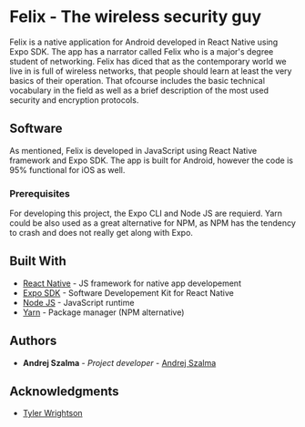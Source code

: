 # Felix - The wireless security guy

Felix is a native application for Android developed in React Native using Expo SDK. The app has a narrator called Felix who is a major's degree student of networking. Felix has diced that as the contemporary world we live in is full of wireless networks, that people should learn at least the very basics of their operation. That ofcourse includes the basic technical vocabulary in the field as well as a brief description of the most used security and encryption protocols.

## Software

As mentioned, Felix is developed in JavaScript using React Native framework and Expo SDK. The app is built for Android, however the code is 95% functional for iOS as well. 

### Prerequisites

For developing this project, the Expo CLI and Node JS are requierd. Yarn could be also used as a great alternative for NPM, as NPM has the tendency to crash and does not really get along with Expo.

## Built With

* [React Native](https://facebook.github.io/react-native/) - JS framework for native app developement
* [Expo SDK](https://expo.io/) - Software Developement Kit for React Native
* [Node JS](https://nodejs.org/en/) - JavaScript runtime
* [Yarn](https://yarnpkg.com/lang/en/) - Package manager (NPM alternative)

## Authors

* **Andrej Szalma** - *Project developer* - [Andrej Szalma](https://github.com/andycko)

## Acknowledgments

* [Tyler Wrightson](https://twitter.com/tbwrightson)